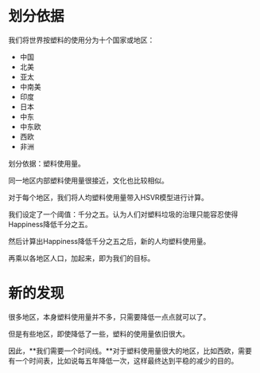 # 划分依据

我们将世界按塑料的使用分为十个国家或地区：

- 中国
- 北美
- 亚太
- 中南美
- 印度
- 日本
- 中东
- 中东欧
- 西欧
- 非洲

划分依据：塑料使用量。

同一地区内部塑料使用量很接近，文化也比较相似。

对于每个地区，我们将人均塑料使用量带入HSVR模型进行计算。

我们设定了一个阈值：千分之五。认为人们对塑料垃圾的治理只能容忍使得Happiness降低千分之五。

然后计算出Happiness降低千分之五之后，新的人均塑料使用量。

再乘以各地区人口，加起来，即为我们的目标。

# 新的发现

很多地区，本身塑料使用量并不多，只需要降低一点点就可以了。

但是有些地区，即使降低了一些，塑料的使用量依旧很大。

因此，**我们需要一个时间线。**对于塑料使用量很大的地区，比如西欧，需要有一个时间表，比如说每五年降低一次，这样最终达到平稳的减少的目的。